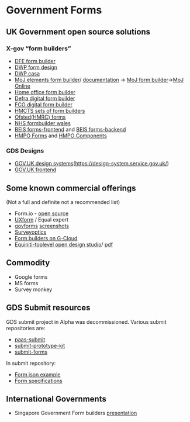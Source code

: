 # Government Forms

## UK Government open source solutions
### X-gov “form builders”
- [DFE form builder](https://github.com/DFE-Digital/govuk_design_system_formbuilder)
- [DWP form design](https://github.com/dwp/dwp-design)
- [DWP casa](https://github.com/dwp/govuk-casa)
- [MoJ elements form builder](https://github.com/ministryofjustice/govuk_elements_form_builder)/ [documentation](https://form-builder-user-guide.form.service.justice.gov.uk/what-youll-need) -> [MoJ form builder](https://github.com/ministryofjustice/form-builder)->[MoJ Online](https://formbuilder-product-page.apps.live-1.cloud-platform.service.justice.gov.uk/)
- [Home office form builder](https://github.com/UKHomeOfficeForms)
- [Defra digital form builder](https://github.com/DEFRA/digital-form-builder)
- [FCO digital form builder](https://github.com/UKForeignOffice/digital-form-builder)
- [HMCTS sets of form builders](https://github.com/search?q=org%3Ahmcts+form&unscoped_q=form)
- [Ofsted(HMRC) forms](https://github.com/hmrc?q=form&type=&language=)
- [NHS formbuilder wales](https://github.com/hmrc?q=form&type=&language=)
- [BEIS forms-frontend](https://github.com/UKGovernmentBEIS/beis-forms-frontend) and [BEIS forms-backend](https://github.com/UKGovernmentBEIS/beis-forms-backend)
- [HMPO Forms](https://github.com/UKHomeOffice/passports-form-wizard) and [HMPO Components](https://github.com/UKHomeOffice/passports-components)

### GDS Designs
- [GOV.UK design systems](prototyping)(https://design-system.service.gov.uk/)
- [GOV.UK frontend](https://github.com/alphagov/govuk-frontend)

<!-- ![](https://i.imgur.com/0MNCvow.png) -->


## Some known commercial offerings
(Not a full and definite not a recommended list)

- Form.io - [open source](https://github.com/formio/formio)
- [UXform](https://www.uxforms.com/documentation/) / Equal expert
- [govforms](https://govforms.co.uk/) [screenshots](https://hackmd.io/fKrZ0Zv3SAKqqyToj_2EVg)
- [Surveyoptics](https://surveyoptic.com/)
- [Form builders on G-Cloud](https://www.digitalmarketplace.service.gov.uk/g-cloud/search?q=form%20building&lot=cloud-software)
- [Equiniti-toplevel open design studio](https://equiniti-toplevel.com/)/ [pdf](https://equiniti-toplevel.com/media/1884/7593_toplevel_open_design_studio_v5.pdf)

## Commodity
- Google forms
- MS forms
- Survey monkey


## GDS Submit resources
GDS submit project in Alpha was decommissioned. Various submit repositories are:

- [paas-submit](https://github.com/alphagov/paas-submit)
- [submit-prototype-kit](https://github.com/alphagov/submit-prototype-kit)
- [submit-forms](https://github.com/alphagov/submit-forms)

In submit repository:

- [Form json example](https://github.com/alphagov/submit-prototype-kit/tree/master/examples)
- [Form specifications](https://github.com/alphagov/submit-prototype-kit/tree/master/schemas)

## International Governments
- Singapore Government Form builders [presentation](https://docs.google.com/presentation/d/1Yq_T8jOhAHA3BLyn1H7cPMBICKYCUmARxRUIe2hwno4/edit#slide=id.g62bfdc73d3_0_778)

